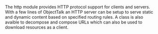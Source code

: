 The http module provides HTTP protocol support for clients and servers. With a few
lines of ObjectTalk an HTTP server can be setup to serve static and dynamic content
based on specified routing rules. A class is also avaible to decompose and compose URLs
which can also be used to download resources as a client.